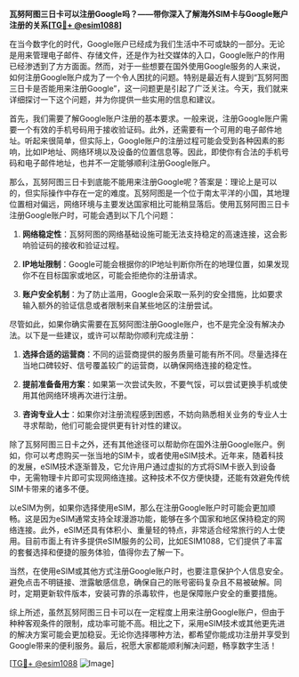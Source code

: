**瓦努阿图三日卡可以注册Google吗？——带你深入了解海外SIM卡与Google账户注册的关系[[TG💪+ @esim1088](https://t.me/s/esim1088)]**

在当今数字化的时代，Google账户已经成为我们生活中不可或缺的一部分。无论是用来管理电子邮件、存储文件，还是作为社交媒体的入口，Google账户的作用已经渗透到了方方面面。然而，对于一些想要在国外使用Google服务的人来说，如何注册Google账户成为了一个令人困扰的问题。特别是最近有人提到“瓦努阿图三日卡是否能用来注册Google”，这一问题更是引起了广泛关注。今天，我们就来详细探讨一下这个问题，并为你提供一些实用的信息和建议。

首先，我们需要了解Google账户注册的基本要求。一般来说，注册Google账户需要一个有效的手机号码用于接收验证码。此外，还需要有一个可用的电子邮件地址。听起来很简单，但实际上，Google账户的注册过程可能会受到各种因素的影响，比如IP地址、网络环境以及设备的位置信息等。因此，即使你有合法的手机号码和电子邮件地址，也并不一定能够顺利注册Google账户。

那么，瓦努阿图三日卡到底能不能用来注册Google呢？答案是：理论上是可以的，但实际操作中存在一定的难度。瓦努阿图是一个位于南太平洋的小国，其地理位置相对偏远，网络环境与主要发达国家相比可能稍显落后。使用瓦努阿图三日卡注册Google账户时，可能会遇到以下几个问题：

1. **网络稳定性**：瓦努阿图的网络基础设施可能无法支持稳定的高速连接，这会影响验证码的接收和验证过程。
   
2. **IP地址限制**：Google可能会根据你的IP地址判断你所在的地理位置，如果发现你不在目标国家或地区，可能会拒绝你的注册请求。

3. **账户安全机制**：为了防止滥用，Google会采取一系列的安全措施，比如要求输入额外的验证信息或者限制来自某些地区的注册尝试。

尽管如此，如果你确实需要在瓦努阿图注册Google账户，也不是完全没有解决办法。以下是一些建议，或许可以帮助你顺利完成注册：

1. **选择合适的运营商**：不同的运营商提供的服务质量可能有所不同。尽量选择在当地口碑较好、信号覆盖较广的运营商，以确保网络连接的稳定性。

2. **提前准备备用方案**：如果第一次尝试失败，不要气馁，可以尝试更换手机或使用其他网络环境再次进行注册。

3. **咨询专业人士**：如果你对注册流程感到困惑，不妨向熟悉相关业务的专业人士寻求帮助，他们可能会提供更有针对性的建议。

除了瓦努阿图三日卡之外，还有其他途径可以帮助你在国外注册Google账户。例如，你可以考虑购买一张当地的SIM卡，或者使用eSIM技术。近年来，随着科技的发展，eSIM技术逐渐普及，它允许用户通过虚拟的方式将SIM卡嵌入到设备中，无需物理卡片即可实现网络连接。这种技术不仅方便快捷，还能有效避免传统SIM卡带来的诸多不便。

以eSIM为例，如果你选择使用eSIM，那么在注册Google账户时可能会更加顺畅。这是因为eSIM通常支持全球漫游功能，能够在多个国家和地区保持稳定的网络连接。此外，eSIM还具有体积小、重量轻的特点，非常适合经常旅行的人士使用。目前市面上有许多提供eSIM服务的公司，比如ESIM1088，它们提供了丰富的套餐选择和便捷的服务体验，值得你去了解一下。

当然，在使用eSIM或其他方式注册Google账户时，也要注意保护个人信息安全。避免点击不明链接、泄露敏感信息，确保自己的账号密码复杂且不易被破解。同时，定期更新软件版本，安装可靠的杀毒软件，也是保障账户安全的重要措施。

综上所述，虽然瓦努阿图三日卡可以在一定程度上用来注册Google账户，但由于种种客观条件的限制，成功率可能不高。相比之下，采用eSIM技术或其他更先进的解决方案可能会更加稳妥。无论你选择哪种方法，都希望你能成功注册并享受到Google带来的便利服务。最后，祝愿大家都能顺利解决问题，畅享数字生活！

[[TG💪+ @esim1088](https://t.me/s/esim1088) ![Image](https://i.postimg.cc/4NQfJmqS/Snipaste-2025-05-13-00-14-12.png)]